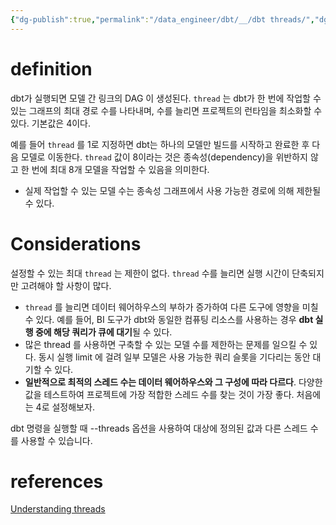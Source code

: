 ```yaml
---
{"dg-publish":true,"permalink":"/data_engineer/dbt/__/dbt threads/","dgPassFrontmatter":true}
---
```



# definition
dbt가 실행되면 모델 간 링크의 DAG 이 생성된다.
`thread` 는 dbt가 한 번에 작업할 수 있는 그래프의 최대 경로 수를 나타내며, 수를 늘리면 프로젝트의 런타임을 최소화할 수 있다. 기본값은 4이다.

예를 들어 `thread` 를 1로 지정하면 dbt는 하나의 모델만 빌드를 시작하고 완료한 후 다음 모델로 이동한다. `thread` 값이 8이라는 것은 종속성(dependency)을 위반하지 않고 한 번에 최대 8개 모델을 작업할 수 있음을 의미한다.
- 실제 작업할 수 있는 모델 수는 종속성 그래프에서 사용 가능한 경로에 의해 제한될 수 있다.

# Considerations
설정할 수 있는 최대 `thread` 는 제한이 없다. `thread` 수를 늘리면 실행 시간이 단축되지만 고려해야 할 사항이 많다.

- `thread` 를 늘리면 데이터 웨어하우스의 부하가 증가하여 다른 도구에 영향을 미칠 수 있다. 예를 들어, BI 도구가 dbt와 동일한 컴퓨팅 리소스를 사용하는 경우 **dbt 실행 중에 해당 쿼리가 큐에 대기**될 수 있다.
- 많은 thread 를 사용하면 구축할 수 있는 모델 수를 제한하는 문제를 일으킬 수 있다. 동시 실행 limit 에 걸려 일부 모델은 사용 가능한 쿼리 슬롯을 기다리는 동안 대기할 수 있다.
- **일반적으로 최적의 스레드 수는 데이터 웨어하우스와 그 구성에 따라 다르다**. 다양한 값을 테스트하여 프로젝트에 가장 적합한 스레드 수를 찾는 것이 가장 좋다. 처음에는 4로 설정해보자.

dbt 명령을 실행할 때 --threads 옵션을 사용하여 대상에 정의된 값과 다른 스레드 수를 사용할 수 있습니다.

# references
[Understanding threads​](https://docs.getdbt.com/docs/core/connection-profiles#understanding-threads "Direct link to heading")